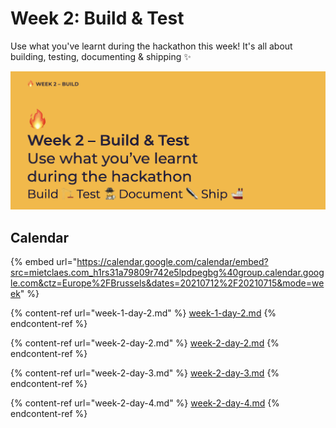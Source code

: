 # Week 2: Build & Test

Use what you've learnt during the hackathon this week! It's all about building, testing, documenting & shipping ✨

![Build - Test - Document - Ship](<../../.gitbook/assets/Screenshot 2021-07-12 at 06.57.48.png>)

## Calendar

{% embed url="https://calendar.google.com/calendar/embed?src=mietclaes.com_h1rs31a79809r742e5lpdpegbg%40group.calendar.google.com&ctz=Europe%2FBrussels&dates=20210712%2F20210715&mode=week" %}

{% content-ref url="week-1-day-2.md" %}
[week-1-day-2.md](week-1-day-2.md)
{% endcontent-ref %}

{% content-ref url="week-2-day-2.md" %}
[week-2-day-2.md](week-2-day-2.md)
{% endcontent-ref %}

{% content-ref url="week-2-day-3.md" %}
[week-2-day-3.md](week-2-day-3.md)
{% endcontent-ref %}

{% content-ref url="week-2-day-4.md" %}
[week-2-day-4.md](week-2-day-4.md)
{% endcontent-ref %}

